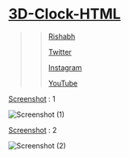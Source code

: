 
# [3D-Clock-HTML](https://github.com/Rishabhprogrammer/3D-Clock-HTML)

>>[Rishabh](https://github.com/Rishabhprogrammer)
>>
>>[Twitter](https://twitter.com/Rishabhprogram)
>>
>>[Instagram](https://instagram.com/rishabh_kr420)
>>
>>[YouTube](https://www.youtube.com/channel/UCvNJtprg0qKG8qG9LaLPBew)


[Screenshot](https://github.com/Rishabhprogrammer/3D-Clock-HTML/blob/master/Images/Screenshot%20(1).png) : 1

![Screenshot (1)](https://user-images.githubusercontent.com/88090334/127371547-2221f7b7-7a0d-410a-a37b-129afb8556ce.png)

[Screenshot](https://github.com/Rishabhprogrammer/3D-Clock-HTML/blob/master/Images/Screenshot%20(2).png) : 2

![Screenshot (2)](https://user-images.githubusercontent.com/88090334/127371635-2548f2c8-5896-4601-aa30-aeb56de0695f.png)
